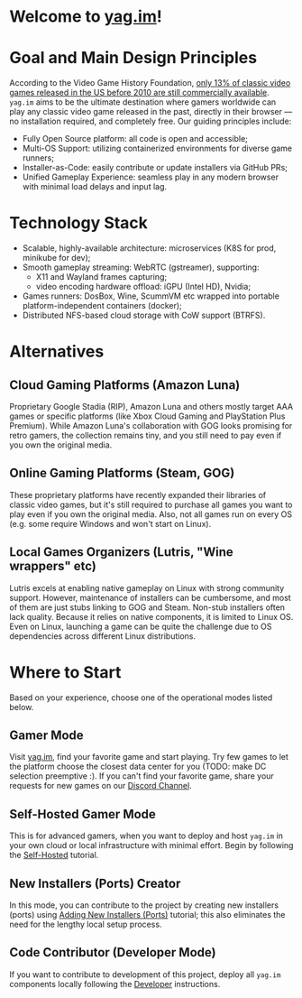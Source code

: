 # Welcome to [yag.im](https://yag.im)!

# Goal and Main Design Principles

According to the Video Game History Foundation, [only 13% of classic video games released in the US before 2010 are 
still commercially available](https://gamehistory.org/87percent/). `yag.im` aims to be the ultimate destination where 
gamers worldwide can play any classic video game released in the past, directly in their browser — no installation 
required, and completely free. Our guiding principles include:

- Fully Open Source platform: all code is open and accessible;
- Multi-OS Support: utilizing containerized environments for diverse game runners;
- Installer-as-Code: easily contribute or update installers via GitHub PRs;
- Unified Gameplay Experience: seamless play in any modern browser with minimal load delays and input lag.

# Technology Stack

- Scalable, highly-available architecture: microservices (K8S for prod, minikube for dev);
- Smooth gameplay streaming: WebRTC (gstreamer), supporting:
    - X11 and Wayland frames capturing; 
    - video encoding hardware offload: iGPU (Intel HD), Nvidia;
- Games runners: DosBox, Wine, ScummVM etc wrapped into portable platform-independent containers (docker);
- Distributed NFS-based cloud storage with CoW support (BTRFS).

# Alternatives

## Cloud Gaming Platforms (Amazon Luna)

Proprietary Google Stadia (RIP), Amazon Luna and others mostly target AAA games or specific platforms (like Xbox Cloud 
Gaming and PlayStation Plus Premium). While Amazon Luna's collaboration with GOG looks promising for retro gamers, the 
collection remains tiny, and you still need to pay even if you own the original media.

## Online Gaming Platforms (Steam, GOG)

These proprietary platforms have recently expanded their libraries of classic video games, but it's still required to 
purchase all games you want to play even if you own the original media. Also, not all games run on every OS (e.g. some 
require Windows and won't start on Linux).

## Local Games Organizers (Lutris, "Wine wrappers" etc)

Lutris excels at enabling native gameplay on Linux with strong community support. However, maintenance of installers 
can be cumbersome, and most of them are just stubs linking to GOG and Steam. Non-stub installers often lack quality. 
Because it relies on native components, it is limited to Linux OS. Even on Linux, launching a game can be quite the 
challenge due to OS dependencies across different Linux distributions.

# Where to Start

Based on your experience, choose one of the operational modes listed below.

## Gamer Mode

Visit [yag.im](https://yag.im), find your favorite game and start playing. Try few games to let the platform choose the 
closest data center for you (TODO: make DC selection preemptive :). If you can't find your favorite game, share your 
requests for new games on our [Discord Channel](https://discord.gg/N4QavHBBAG).

## Self-Hosted Gamer Mode

This is for advanced gamers, when you want to deploy and host `yag.im` in your own cloud or local infrastructure with 
minimal effort. Begin by following the 
[Self-Hosted](https://github.com/yag-im/infra/blob/main/docs/dev-local.md) 
tutorial.

## New Installers (Ports) Creator

In this mode, you can contribute to the project by creating new installers (ports) using 
[Adding New Installers (Ports)](https://github.com/yag-im/ports/blob/main/docs/new-port.md)
tutorial; this also eliminates the need for the lengthy local setup process.

## Code Contributor (Developer Mode)

If you want to contribute to development of this project, deploy all `yag.im` components locally following the 
[Developer](https://github.com/yag-im/infra/blob/main/docs/dev-mode.md) 
instructions.
